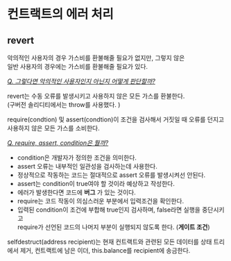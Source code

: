 # 컨트랙트의 에러 처리
## revert
악의적인 사용자의 경우 가스비를 환불해줄 필요가 없지만, 그렇지 않은  
일반 사용자의 경우에는 가스비를 환불해줄 필요가 있다.

<u>*Q. 그렇다면 악의적인 사용자인지 아닌지 어떻게 판단할까?*</u>  

revert는 수동 오류를 발생시키고 사용하지 않은 모든 가스를 환불한다.  
(구버전 솔리디티에서는 throw를 사용했다. )  

require(condtion) 및 assert(condtion)이 조건을 검사해서 거짓일 때 오류를 던지고  
사용하지 않은 모든 가스를 소비한다.  

<u>*Q. require, assert, condition은 뭘까?*</u>
- condition은 개발자가 정의한 조건을 의미한다. 
- assert 오류는 내부적인 일관성을 검사하는데 사용한다.  
- 정상적으로 작동하는 코드는 절대적으로 assert 오류를 발생시켜선 안된다.
- assert는 condition이 true여야 할 것이라 예상하고 작성한다. 
- 에러가 발생한다면 코드에 __버그__ 가 있는 것이다.  
- require는 코드 작동이 의심스러운 부분에서 입력조건을 확인한다.
- 입력된 condition이 조건에 부합해 true인지 검사하며, false라면 실행을 중단시키고  
  require가 선언된 코드의 나머지 부분이 실행되지 않도록 한다. (**게이트 조건**)  

selfdestruct(address recipient)는 
현재 컨트랙트와 관련된 모든 데이터를 상태 트리에서 제거,
컨트랙트에 남은 이더, this.balance를 recipient에 송금한다.  